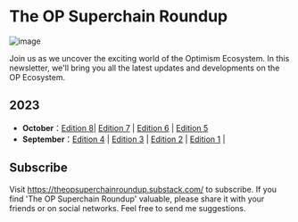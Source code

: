 # The OP Superchain Roundup
![image](https://github.com/The-OP-Superchain-Roundup/weekly-roundup/assets/147209458/f922875e-6261-4a70-a2ec-6c05652bca8c)

Join us as we uncover the exciting world of the Optimism Ecosystem. In this newsletter, we'll bring you all the latest updates and developments on the OP Ecosystem.

## 2023

- **October**：[Edition 8](docs/ed-8.md)| [Edition 7](docs/ed-7.md) | [Edition 6](docs/ed-6.md) | [Edition 5](docs/ed-5.md)
- **September**：[Edition 4](docs/ed-4.md) | [Edition 3](docs/ed-3.md) | [Edition 2](docs/ed-2.md) | [Edition 1](docs/ed-1.md) |

## Subscribe
Visit https://theopsuperchainroundup.substack.com/ to subscribe. If you find 'The OP Superchain Roundup' valuable, please share it with your friends or on social networks. Feel free to send me suggestions.
